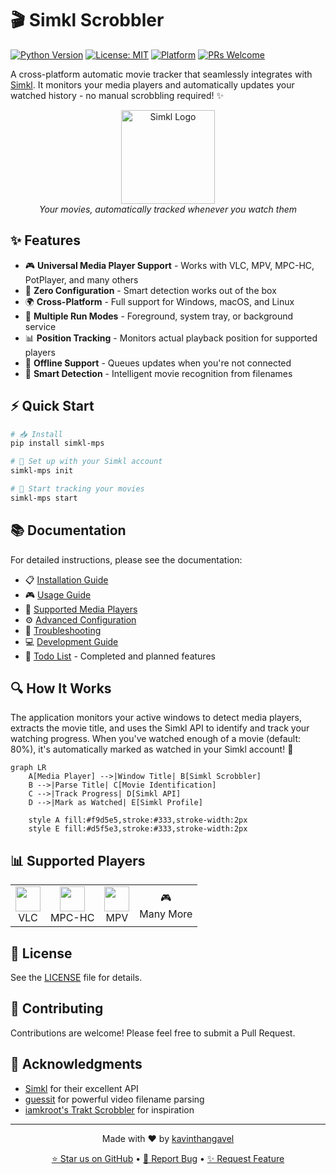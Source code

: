 # 🎬 Simkl Scrobbler

[![Python Version](https://img.shields.io/badge/python-3.9%2B-blue.svg)](https://www.python.org/downloads/)
[![License: MIT](https://img.shields.io/badge/License-MIT-yellow.svg)](https://opensource.org/licenses/MIT)
[![Platform](https://img.shields.io/badge/platform-Windows%20%7C%20macOS%20%7C%20Linux-blue.svg)]()
[![PRs Welcome](https://img.shields.io/badge/PRs-welcome-brightgreen.svg)](CONTRIBUTING.md)

A cross-platform automatic movie tracker that seamlessly integrates with [Simkl](https://simkl.com). It monitors your media players and automatically updates your watched history - no manual scrobbling required! ✨

<div align="center">
  <img src="https://eu.simkl.in/img_blog_2012/logo.png" alt="Simkl Logo" width="150"/>
  <br/>
  <em>Your movies, automatically tracked whenever you watch them</em>
</div>

## ✨ Features

- 🎮 **Universal Media Player Support** - Works with VLC, MPV, MPC-HC, PotPlayer, and many others
- 🚀 **Zero Configuration** - Smart detection works out of the box
- 🌍 **Cross-Platform** - Full support for Windows, macOS, and Linux
- 🔄 **Multiple Run Modes** - Foreground, system tray, or background service
- 📊 **Position Tracking** - Monitors actual playback position for supported players
- 🔌 **Offline Support** - Queues updates when you're not connected
- 🧠 **Smart Detection** - Intelligent movie recognition from filenames

## ⚡ Quick Start

```bash
# 📥 Install
pip install simkl-mps

# 🔑 Set up with your Simkl account
simkl-mps init

# 🚀 Start tracking your movies
simkl-mps start
```

## 📚 Documentation

For detailed instructions, please see the documentation:

- 📋 [Installation Guide](docs/installation.md)
- 🎮 [Usage Guide](docs/usage.md)
- 🎥 [Supported Media Players](docs/media-players.md)
- ⚙️ [Advanced Configuration](docs/configuration.md)
- 🔧 [Troubleshooting](docs/troubleshooting.md)
- 💻 [Development Guide](docs/development.md)
- 📝 [Todo List](docs/todo.md) - Completed and planned features

## 🔍 How It Works

The application monitors your active windows to detect media players, extracts the movie title, and uses the Simkl API to identify and track your watching progress. When you've watched enough of a movie (default: 80%), it's automatically marked as watched in your Simkl account! 🎉

```mermaid
graph LR
    A[Media Player] -->|Window Title| B[Simkl Scrobbler]
    B -->|Parse Title| C[Movie Identification]
    C -->|Track Progress| D[Simkl API]
    D -->|Mark as Watched| E[Simkl Profile]
    
    style A fill:#f9d5e5,stroke:#333,stroke-width:2px
    style E fill:#d5f5e3,stroke:#333,stroke-width:2px
```

## 📊 Supported Players

<div align="center">
  <table>
    <tr>
      <td align="center"><img src="https://upload.wikimedia.org/wikipedia/commons/3/38/VLC_icon.png" width="40px"/><br/>VLC</td>
      <td align="center"><img src="https://upload.wikimedia.org/wikipedia/commons/7/76/Media_Player_Classic_logo.png" width="40px"/><br/>MPC-HC</td>
      <td align="center"><img src="https://upload.wikimedia.org/wikipedia/commons/7/73/Mpv_logo_%28official%29.png" width="40px"/><br/>MPV</td>
      <td align="center">🎮<br/>Many More</td>
    </tr>
  </table>
</div>

## 📄 License

See the [LICENSE](LICENSE) file for details.

## 👥 Contributing

Contributions are welcome! Please feel free to submit a Pull Request.

## 🙏 Acknowledgments

- [Simkl](https://simkl.com) for their excellent API
- [guessit](https://github.com/guessit-io/guessit) for powerful video filename parsing
- [iamkroot's Trakt Scrobbler](https://github.com/iamkroot/trakt-scrobbler/) for inspiration

---

<div align="center">
  <p>Made with ❤️ by <a href="https://github.com/kavinthangavel">kavinthangavel</a></p>
  <p>
    <a href="https://github.com/kavinthangavel/media-player-scrobbler-for-simkl/stargazers">⭐ Star us on GitHub</a> •
    <a href="https://github.com/kavinthangavel/media-player-scrobbler-for-simkl/issues">🐛 Report Bug</a> •
    <a href="https://github.com/kavinthangavel/media-player-scrobbler-for-simkl/issues">✨ Request Feature</a>
  </p>
</div>

